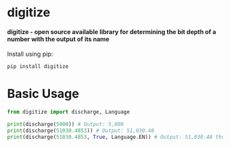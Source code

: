 # digitize

#### digitize - open source available library for determining the bit depth of a number with the output of its name

Install using pip:
```py
pip install digitize
```

# Basic Usage

```python
from digitize import discharge, Language

print(discharge(5000)) # Output: 5,000
print(discharge(51030.4853)) # Output: 51,030.48
print(discharge(51030.4853, True, Language.EN)) # Output: 51,030.48 thousand
```
